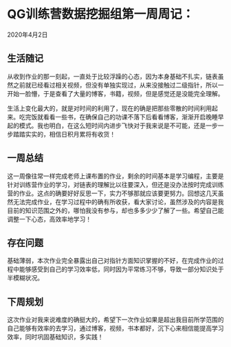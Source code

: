 # QG训练营数据挖掘组第一周周记：
2020年4月2日

## 生活随记

从收到作业的那一刻起，一直处于比较浮躁的心态，因为本身基础不扎实，链表虽然之前就已经看过相关视频，但没有单独实现过，从来没接触过二级指针，所以一开始一脸懵，于是查看了大量的博客，书籍，视频，但是感觉还是没能完全理解。

生活上变化最大的，就是对时间的利用了，现在的确是把那些零散的时间利用起来。吃完饭就看看一些书，在确保自己的功课不落下后看看博客，渐渐开启晚睡早起的模式。我也明白，在这么短时间内进步飞快对于我来说是不可能，还是一步一步踏踏实实的，相信日积月累将有收货！



## 一周总结

这一周像往常一样完成老师上课布置的作业，剩余的时间基本是学习编程，主要是针对训练营作业的学习，对链表的理解比以往要深入，但还是没办法按时完成训练营的作业。这点的确要好好反思一下，实力不够那就应该要更努力。回想这几天虽然无法完成作业，在学习过程中的确有所收获，看大家讨论，虽然涉及的内容是我目前的知识范围之外的，哪怕我没有参与，却也多多少少了解了一些。希望自己能调整一下心态，高效率地学习！





## 存在问题

基础薄弱，本次作业完全暴露出自己对指针方面知识掌握的不好，在完成作业的过程中能够感受到自己的学习效率低，同时因为平常练习不够，导致一部分知识处于半模糊状况。



## 下周规划

这次作业对我来说难度的确挺大的，希望下一次作业如果是超出我目前所学范围的自己能够有效率的去学习，通过博客，视频，书本都好，沉下心来相信能提高学习效率，同时巩固基础知识，多实践！



